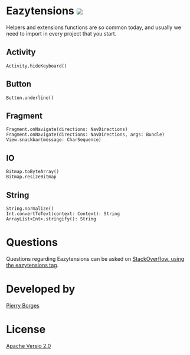 Eazytensions [![](https://jitpack.io/v/Pierry/Eazytensions.svg)](https://jitpack.io/#Pierry/Eazytensions)
===

Helpers and extensions functions are so common today, and usually we need to import in every project that you start. 

## Activity

    Activity.hideKeyboard()

## Button

    Button.underline()

## Fragment

    Fragment.onNavigate(directions: NavDirections)
    Fragment.onNavigate(directions: NavDirections, args: Bundle)
    View.snackbar(message: CharSequence)

## IO

    Bitmap.toByteArray()
    Bitmap.resizeBitmap

## String

    String.normalize()
    Int.convertToText(context: Context): String
    ArrayList<Int>.stringify(): String

Questions
===

Questions regarding Eazytensions can be asked on [StackOverflow, using the eazytensions tag](http://stackoverflow.com/questions/tagged/eazytensions).

Developed by
===

[Pierry Borges](https://pierry.github.io/)

License
===

[Apache Versio 2.0](http://www.apache.org/licenses/LICENSE-2.0.html)
